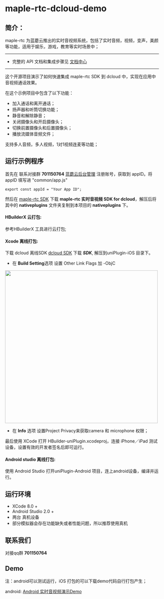 # maple-rtc-dcloud-demo
## 简介：
maple-rtc 为蓝蘑云推出的实时音视频系统，包括了实时音频，视频，变声，美颜等功能，适用于娱乐，游戏，教育等实时场景中；

----------
- 完整的 API 文档和集成步骤见 [文档中心](http://doc.lmaple.com/maple-rtc-dcloud-sdk.html)

----------
这个开源项目演示了如何快速集成 maple-rtc SDK 到 dcloud 中，实现在应用中音视频通话效果。

在这个示例项目中包含了以下功能：

- 加入通话和离开通话；
- 扬声器和听筒切换功能；
- 静音和解除静音；
- 关闭摄像头和开启摄像头；
- 切换前置摄像头和后置摄像头；
- 播放流媒体音频文件；

支持多人音频，多人视频，1对1视频连麦等功能；

## 运行示例程序
首先在 联系对接群 **701150764** [蓝蘑云后台管理](http://account.lmaple.com) 注册账号，获取到 appID。将 appID 填写进 "common/app.js"

```
export const appId = "Your App ID";
```

然后在 [maple-rtc SDK](http://sdk.lmaple.com/MapleRtc_DCloud_SDK_Release.zip) 下载 **maple-rtc 实时音视频 SDK for dcloud**，解压后将其中的 **nativeplugins** 文件夹复制到本项目的 **nativeplugins** 下。

#### HBuilderX 云打包:

参考HBuilderX 工具进行云打包;

#### Xcode 离线打包:

下载 dcloud 离线SDK [dcloud SDK](http://sdk.lmaple.com/SDK.zip) 下载 ***SDK***, 解压到uniPlugin-iOS 目录下。

- 在 **Build Setting**选项 设置 Other Link Flags 加 -ObjC 

<img src="http://doc.lmaple.com/image/iOS_3.png" width="500">

- 在 **Info** 选项 设置Project Privacy来获取camera 和 microphone 权限；

最后使用 XCode 打开 HBuilder-uniPlugin.xcodeproj，连接 iPhone／iPad 测试设备，设置有效的开发者签名后即可运行。

#### Android studio 离线打包:

使用 Android Studio 打开uniPlugin-Android 项目，连上android设备，编译并运行。


## 运行环境
- XCode 8.0 +
- Android Studio 2.0 +
- 两台 真机设备
- 部分模拟器会存在功能缺失或者性能问题，所以推荐使用真机

## 联系我们

对接qq群  **701150764**

## Demo
注：android可以测试运行，iOS 打包的可以下载demo代码自行打包产生；

android:
[Android 实时音视频演示Demo](http://fir.kcrtu.com/mapleHAnd)


